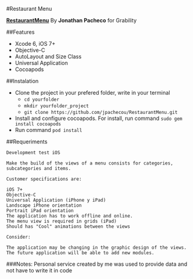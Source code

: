 #Restaurant Menu

**[RestaurantMenu](https://github.com/jpachecou/RestaurantMenu)** By **Jonathan Pacheco** for Grability

##Features

- Xcode 6, iOS 7+
- Objective-C
- AutoLayout and Size Class
- Universal Application
- Cocoapods

##Instalation

- Clone the project in your prefered folder, write in your terminal 
	* `cd yourfolder`
	* `mkdir yourfolder_project`
	* `git clone https://github.com/jpachecou/RestaurantMenu.git`
- Install and configure cocoapods. For install, run command `sudo gem install cocoapods`
- Run command `pod install`

##Requeriments

```
Development test iOS

Make the build of the views of a menu consists for categories, subcategories and items.

Customer specifications are:

iOS 7+
Objective-C
Universal Application (iPhone y iPad)
Landscape iPhone orientation
Portrait iPad orientation
The application has to work offline and online.
The menu view is required in grids (iPad)
Should has "Cool" animations between the views

Consider:

The application may be changing in the graphic design of the views.
The future application will be able to add new modules.
```
###Notes:
Personal service created by me was used to provide data and not have to write it in code

